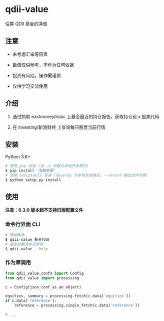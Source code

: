 # qdii-value

估算 QDII 基金的净值

## 注意

- 未考虑汇率等因素

- 数值仅供参考，不作为任何依据

- 投资有风险，操作需谨慎

- 仅供学习交流使用

## 介绍

1. 通过抓取 eastmoney/hsbc 上基金最近的持仓报告，获取持仓前 x 股票代码

2. 在 investing/新浪财经 上查询每只股票当前行情

## 安装

Python 3.6+

```bash
# 使用 pip 安装 (加 -e 参数为本地开发模式)
$ pip install '当前目录'
# 使用 setuptools 安装 (develop 为本地开发模式，--record 输出文件列表)
$ python setup.py install
```

## 使用

**注意：0.3.0 版本起不支持旧版配置文件**

### 命令行界面 CLI

```bash
# 启动脚本
$ qdii-value 基金代码
# 更多参数请参见帮助
$ qdii-value --help
```

### 作为库调用

```python
from qdii_value.confs import Config
from qdii_value import processing

c = Config(json_conf_as_an_object)

equities, summary = processing.fetch(c.data['equities'])
if c.data['reference']:
    reference = processing.single_fetch(c.data['reference'])

# ...
```
